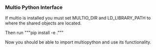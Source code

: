 ### Multio Python Interface

If multio is installed you must set MULTIO_DIR and LD_LIBRARY_PATH to where the shared objects are located.

Then run """pip install -e ."""

Now you should be able to import multiopython and use its functionality.